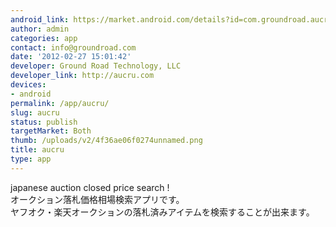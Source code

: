 ```yaml
---
android_link: https://market.android.com/details?id=com.groundroad.aucru
author: admin
categories: app
contact: info@groundroad.com
date: '2012-02-27 15:01:42'
developer: Ground Road Technology, LLC
developer_link: http://aucru.com
devices: 
- android
permalink: /app/aucru/
slug: aucru
status: publish
targetMarket: Both
thumb: /uploads/v2/4f36ae06f0274unnamed.png
title: aucru
type: app
---
```


japanese auction closed price search !<br />
オークション落札価格相場検索アプリです。<br />
ヤフオク・楽天オークションの落札済みアイテムを検索することが出来ます。